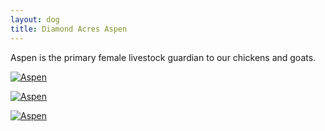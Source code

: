 ```yaml
---
layout: dog
title: Diamond Acres Aspen
---
```


Aspen is the primary female livestock guardian to our chickens and goats.

[![Aspen](http://farm4.staticflickr.com/3889/14880979732_ac6fb81456_z_d.jpg)](https://www.flickr.com/photos/126812864@N04/14880979732/)

[![Aspen](http://farm6.staticflickr.com/5580/14879863634_8f20ecc20d_z_d.jpg)](https://www.flickr.com/photos/126812864@N04/14879863634/)

[![Aspen](http://farm4.staticflickr.com/3835/14879301511_f23f9f3dc7_z_d.jpg)](https://www.flickr.com/photos/126812864@N04/14879301511/)
